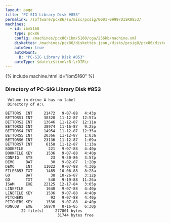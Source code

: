 ```yaml
---
layout: page
title: "PC-SIG Library Disk #853"
permalink: /software/pcx86/sw/misc/pcsig/0001-0999/DISK0853/
machines:
  - id: ibm5160
    type: pcx86
    config: /machines/pcx86/ibm/5160/cga/256kb/machine.xml
    diskettes: /machines/pcx86/diskettes.json,/disks/pcsig0/pcx86/diskettes.json
    autoGen: true
    autoMount:
      B: "PC-SIG Library Disk #853"
    autoType: $date\r$time\rB:\rDIR\r
---
```


{% include machine.html id="ibm5160" %}

### Directory of PC-SIG Library Disk #853

     Volume in drive A has no label
     Directory of A:\

    BETTORS  INT     21472   9-07-88   4:43p
    BETTORS1 INT     38320  11-12-87  12:57a
    BETTORS2 INT     13646  11-12-87  12:11a
    BETTORS3 INT     38974  11-16-87   9:25p
    BETTORS4 INT     14954  11-12-87  12:35a
    BETTORS5 INT     20366  11-12-87   1:03a
    BETTORS6 INT     23136  11-12-87   1:09a
    BETTORS7 INT      6158  11-12-87   1:13a
    BOOKFILE           221   9-07-88   4:40p
    BOOKFILE KEY      1536   9-07-88   4:40p
    CONFIG   SYS        23   9-30-86   3:57p
    DEMO     BAT        30   9-02-87   1:20p
    DEMO     INT     11022   9-07-88   4:30p
    FILES853 TXT      1465  10-06-88   8:28a
    GO       BAT        38  10-26-87   3:12p
    GO       TXT       540   9-19-88  11:26a
    ISAM     EXE     22125  12-17-84   3:05p
    LINEFILE          1640   9-07-88   4:40p
    LINEFILE KEY      1536   9-07-88   4:40p
    PITCHERS            93   9-07-88   4:40p
    PITCHERS KEY      1536   9-07-88   4:40p
    RUNCOB   EXE     58970   8-16-85   6:30p
           22 file(s)     277801 bytes
                           31744 bytes free
